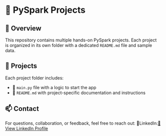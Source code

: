 # 🚀 PySpark Projects

## 📌 Overview  
This repository contains multiple hands-on PySpark projects. Each project is organized in its own folder with a dedicated `README.md` file and sample data.

## 📂 Projects  
Each project folder includes:
- 📄 `main.py` file with a logic to start the app  
- 📘 `README.md` with project-specific documentation and instructions

## 📫 Contact
For questions, collaboration, or feedback, feel free to reach out:
💼LinkedIn:[🔗 View LinkedIn Profile](https://www.linkedin.com/in/muniyarajdataengineer)
